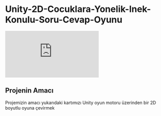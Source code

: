 # Unity-2D-Cocuklara-Yonelik-Inek-Konulu-Soru-Cevap-Oyunu

![Oyun Kartı](https://github.com/SitkiDizdar/2D-Inek-Konulu-Soru-Cevap-Oyunu/files/11509711/Kartlar.suruklenen.pdf)

## Projenin Amacı
Projemizin amacı yukarıdaki kartımızı Unity oyun motoru üzerinden bir 2D boyutlu oyuna çevirmek 
